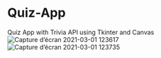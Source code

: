 # Quiz-App
Quiz App with Trivia API using Tkinter and Canvas
![Capture d’écran 2021-03-01 123617](https://user-images.githubusercontent.com/60076730/109492680-a1e34100-7a8b-11eb-8373-21f5016f75da.jpg)
![Capture d’écran 2021-03-01 123735](https://user-images.githubusercontent.com/60076730/109492687-a3ad0480-7a8b-11eb-8218-5abd0d012525.jpg)
